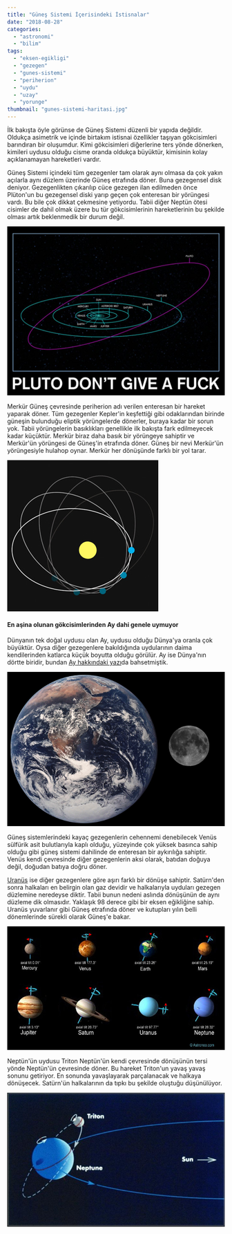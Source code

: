 ```yaml
---
title: "Güneş Sistemi İçerisindeki İstisnalar"
date: "2018-08-28"
categories: 
  - "astronomi"
  - "bilim"
tags: 
  - "eksen-egikligi"
  - "gezegen"
  - "gunes-sistemi"
  - "periherion"
  - "uydu"
  - "uzay"
  - "yorunge"
thumbnail: "gunes-sistemi-haritasi.jpg"
---
```


İlk bakışta öyle görünse de Güneş Sistemi düzenli bir yapıda değildir. Oldukça asimetrik ve içinde birtakım istisnai özellikler taşıyan gökcisimleri barındıran bir oluşumdur. Kimi gökcisimleri diğerlerine ters yönde dönerken, kimileri uydusu olduğu cisme oranda oldukça büyüktür, kimisinin kolay açıklanamayan hareketleri vardır.

Güneş Sistemi içindeki tüm gezegenler tam olarak aynı olmasa da çok yakın açılarla aynı düzlem üzerinde Güneş etrafında döner. Buna gezegensel disk deniyor. Gezegenlikten çıkarılıp cüce gezegen ilan edilmeden önce Plüton'un bu gezegensel diski yarıp geçen çok enteresan bir yörüngesi vardı. Bu bile çok dikkat çekmesine yetiyordu. Tabii diğer Neptün ötesi cisimler de dahil olmak üzere bu tür gökcisimlerinin hareketlerinin bu şekilde olması artık beklenmedik bir durum değil.

![Plüton'un sınır tanımayan yörüngesi](images/pluton-un-sikinde-bile-degil-1024x794.jpg)

Merkür Güneş çevresinde periherion adı verilen enteresan bir hareket yaparak döner. Tüm gezegenler Kepler'in keşfettiği gibi odaklarından birinde güneşin bulunduğu eliptik yörüngelerde dönerler, buraya kadar bir sorun yok. Tabii yörüngelerin basıklıkları genellikle ilk bakışta fark edilmeyecek kadar küçüktür. Merkür biraz daha basık bir yörüngeye sahiptir ve Merkür'ün yörüngesi de Güneş'in etrafında döner. Güneş bir nevi Merkür'ün yörüngesiyle hulahop oynar. Merkür her dönüşünde farklı bir yol tarar.

![Merkür'ün periherion hareketi](images/merkur-periherion-hareketi.jpg)

#### En aşina olunan gökcisimlerinden Ay dahi genele uymuyor

Dünyanın tek doğal uydusu olan Ay, uydusu olduğu Dünya'ya oranla çok büyüktür. Oysa diğer gezegenlere bakıldığında uydularının daima kendilerinden katlarca küçük boyutta olduğu görülür. Ay ise Dünya'nın dörtte biridir, bundan [Ay hakkındaki yazı](https://sabahlatan.com/blog/ay-hakkinda/)da bahsetmiştik.

![Dünya ve Ay karşılaştırması](images/dunya-ay.png)

Güneş sistemlerindeki kayaç gezegenlerin cehennemi denebilecek Venüs sülfürik asit bulutlarıyla kaplı olduğu, yüzeyinde çok yüksek basınca sahip olduğu gibi güneş sistemi dahilinde de enteresan bir aykırılığa sahiptir. Venüs kendi çevresinde diğer gezegenlerin aksi olarak, batıdan doğuya değil, doğudan batıya doğru döner.

[Uranüs](https://sabahlatan.com/blog/gunes-sisteminin-en-tirt-gezegeni-uranus/) ise diğer gezegenlere göre aşırı farklı bir dönüşe sahiptir. Satürn'den sonra halkaları en belirgin olan gaz devidir ve halkalarıyla uyduları gezegen düzlemine neredeyse diktir. Tabii bunun nedeni aslında dönüşünün de aynı düzleme dik olmasıdır. Yaklaşık 98 derece gibi bir eksen eğikliğine sahip. Uranüs yuvarlanır gibi Güneş etrafında döner ve kutupları yılın belli dönemlerinde sürekli olarak Güneş'e bakar.

![Gezegenlerin eksen eğiklikleri](images/gezegenlerin-eksen-egimleri.jpg)

Neptün'ün uydusu Triton Neptün'ün kendi çevresinde dönüşünün tersi yönde Neptün'ün çevresinde döner. Bu hareket Triton'un yavaş yavaş sonunu getiriyor. En sonunda yavaşlayarak parçalanacak ve halkaya dönüşecek. Satürn'ün halkalarının da tıpkı bu şekilde oluştuğu düşünülüyor.

![Neptün ve uydusu Triton'un dönüşü](images/neptune-karsi-triton.jpg)
